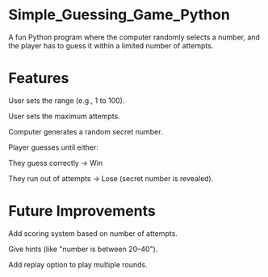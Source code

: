 # Simple_Guessing_Game_Python
A fun Python program where the computer randomly selects a number, and the player has to guess it within a limited number of attempts.

# Features

User sets the range (e.g., 1 to 100).

User sets the maximum attempts.

Computer generates a random secret number.

Player guesses until either:

They guess correctly → Win

They run out of attempts → Lose (secret number is revealed).

# Future Improvements

Add scoring system based on number of attempts.

Give hints (like "number is between 20–40").

Add replay option to play multiple rounds.
